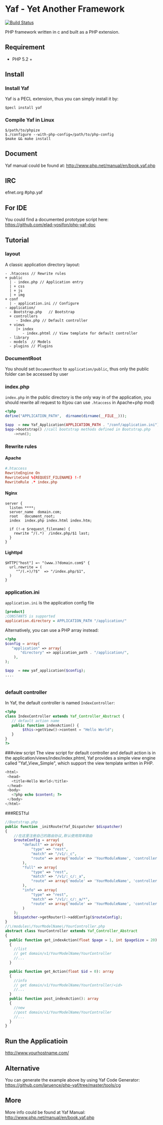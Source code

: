 # Yaf - Yet Another Framework  
[![Build Status](https://secure.travis-ci.org/laruence/yaf.png)](https://travis-ci.org/laruence/yaf)

PHP framework written in c and built as a PHP extension.

## Requirement
- PHP 5.2 +

## Install
### Install Yaf 
Yaf is a PECL extension, thus you can simply install it by:

```
$pecl install yaf
```
### Compile Yaf in Linux
```
$/path/to/phpize
$./configure --with-php-config=/path/to/php-config
$make && make install
```

## Document
Yaf manual could be found at: http://www.php.net/manual/en/book.yaf.php

## IRC
efnet.org #php.yaf

## For IDE
You could find a documented prototype script here: https://github.com/elad-yosifon/php-yaf-doc

## Tutorial

### layout
A classic application directory layout:

```
- .htaccess // Rewrite rules
+ public
  | - index.php // Application entry
  | + css
  | + js
  | + img
+ conf
  | - application.ini // Configure 
- application/
  - Bootstrap.php   // Bootstrap
  + controllers
     - Index.php // Default controller
  + views    
     |+ index   
        - index.phtml // View template for default controller
  - library
  - models  // Models
  - plugins // Plugins
```
### DocumentRoot
You should set `DocumentRoot` to `application/public`, thus only the public folder can be accessed by user

### index.php
`index.php` in the public directory is the only way in of the application, you should rewrite all request to it(you can use `.htaccess` in Apache+php mod) 

```php
<?php
define("APPLICATION_PATH",  dirname(dirname(__FILE__)));

$app  = new Yaf_Application(APPLICATION_PATH . "/conf/application.ini");
$app->bootstrap() //call bootstrap methods defined in Bootstrap.php
    ->run();
```
### Rewrite rules

#### Apache

```conf
#.htaccess
RewriteEngine On
RewriteCond %{REQUEST_FILENAME} !-f
RewriteRule .* index.php
```

#### Nginx

```
server {
  listen ****;
  server_name  domain.com;
  root   document_root;
  index  index.php index.html index.htm;
 
  if (!-e $request_filename) {
    rewrite ^/(.*)  /index.php/$1 last;
  }
}
```

#### Lighttpd

```
$HTTP["host"] =~ "(www.)?domain.com$" {
  url.rewrite = (
     "^/(.+)/?$"  => "/index.php/$1",
  )
}
```

### application.ini
`application.ini` is the application config file
```ini
[product]
;CONSTANTS is supported
application.directory = APPLICATION_PATH "/application/" 
```
Alternatively, you can use a PHP array instead: 
```php
<?php
$config = array(
   "application" => array(
       "directory" => application_path . "/application/",
    ),
);

$app  = new yaf_application($config);
....
  
```
### default controller
In Yaf, the default controller is named `IndexController`:

```php
<?php
class IndexController extends Yaf_Controller_Abstract {
   // default action name
   public function indexAction() {  
        $this->getView()->content = "Hello World";
   }
}
?>
```

###view script
The view script for default controller and default action is in the application/views/index/index.phtml, Yaf provides a simple view engine called "Yaf_View_Simple", which support the view template written in PHP.

```php
<html>
 <head>
   <title>Hello World</title>
 </head>
 <body>
   <?php echo $content; ?>
 </body>
</html>
```
###RESTful
```php
//Bootstrap.php
public function _initRoute(Yaf_Dispatcher $dispatcher)
{
    //在这里注册自己的路由协议,默认使用简单路由
    $routeConfig = array(
        "default" => array(
            "type" => "rest",
            "match" => "/v1/:_c",
            "route" => array('module' => 'YourModuleName', 'controller' => ":_c", 'action' => 'index'),
        ),
        "full" => array(
            "type" => "rest",
            "match" => "/v1/:_c/:_a",
            "route" => array('module' => 'YourModuleName', 'controller' => ":_c", 'action' => ":_a"),
        ),
        "info" => array(
            "type" => "rest",
            "match" => "/v1/:_c/:_a/*",
            "route" => array('module' => 'YourModuleName', 'controller' => ":_c", 'action' => ":_a"),
        )
    );
    $dispatcher->getRouter()->addConfig($routeConfig);
}
//\/modules\/YourModelName\/YourController.php
abstract class YourController extends Yaf_Controller_Abstract
{
  public function get_indexAction(float $page = 1, int $pageSize = 20): array
  {
    //list
    // get domain/v1/YourModelName/YourController
    //...
  }

  public function get_Action(float $id = 0): array
  {
    //info
    // get domain/v1/YourModelName/YourController/<id>
    //...
  }
  public function post_indexAction(): array
  {
    //new
    //post domain/v1/YourModelName/YourController
    //...
  }
}
```
## Run the Applicatioin
  http://www.yourhostname.com/

## Alternative
You can generate the example above by using Yaf Code Generator:  https://github.com/laruence/php-yaf/tree/master/tools/cg

## More
More info could be found at Yaf Manual: http://www.php.net/manual/en/book.yaf.php
